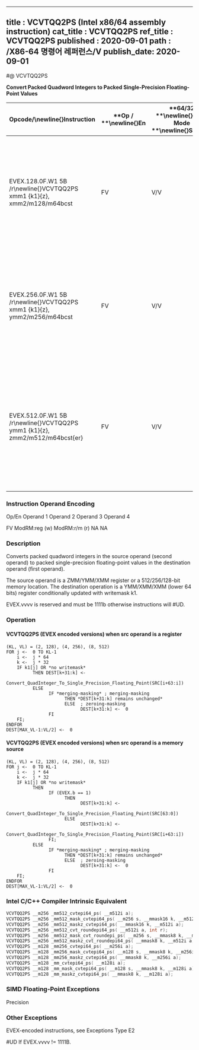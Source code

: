 ----------------------------
title : VCVTQQ2PS (Intel x86/64 assembly instruction)
cat_title : VCVTQQ2PS
ref_title : VCVTQQ2PS
published : 2020-09-01
path : /X86-64 명령어 레퍼런스/V
publish_date: 2020-09-01
----------------------------
#@ VCVTQQ2PS

**Convert Packed Quadword Integers to Packed Single-Precision Floating-Point Values**

|**Opcode/**\newline{}**Instruction**|**Op / **\newline{}**En**|**64/32 **\newline{}**bit Mode **\newline{}**Support**|**CPUID **\newline{}**Feature **\newline{}**Flag**|**Description**|
|------------------------------------|-------------------------|------------------------------------------------------|--------------------------------------------------|---------------|
|EVEX.128.0F.W1 5B /r\newline{}VCVTQQ2PS xmm1 {k1}{z}, xmm2/m128/m64bcst |FV|V/V|AVX512VL\newline{}AVX512DQ|Convert two packed quadword integers from xmm2/mem to packed single-precision floating-point values in xmm1 with writemask k1.|
|EVEX.256.0F.W1 5B /r\newline{}VCVTQQ2PS xmm1 {k1}{z}, ymm2/m256/m64bcst|FV|V/V|AVX512VL\newline{}AVX512DQ|Convert four packed quadword integers from ymm2/mem to packed single-precision floating-point values in xmm1 with writemask k1.|
|EVEX.512.0F.W1 5B /r\newline{}VCVTQQ2PS ymm1 {k1}{z}, zmm2/m512/m64bcst{er}|FV|V/V|AVX512DQ|Convert eight packed quadword integers from zmm2/mem to eight packed single-precision floating-point values in ymm1 with writemask k1.|
###                                                   Instruction Operand Encoding


Op/En Operand 1 Operand 2 Operand 3 Operand 4

  FV ModRM:reg (w) ModRM:r/m (r) NA NA

### Description


Converts packed quadword integers in the source operand (second operand) to packed single-precision floating-point values in the destination operand (first operand). 

The source operand is a ZMM/YMM/XMM register or a 512/256/128-bit memory location. The destination operation is a YMM/XMM/XMM (lower 64 bits) register conditionally updated with writemask k1. 

EVEX.vvvv is reserved and must be 1111b otherwise instructions will #UD.


### Operation
#### VCVTQQ2PS (EVEX encoded versions) when src operand is a register
```info-verb
(KL, VL) = (2, 128), (4, 256), (8, 512)
FOR j <-  0 TO KL-1
    i <-  j * 64
    k <-  j * 32
    IF k1[j] OR *no writemask*
          THEN DEST[k+31:k] <-
                Convert_QuadInteger_To_Single_Precision_Floating_Point(SRC[i+63:i])
          ELSE 
                IF *merging-masking* ; merging-masking
                      THEN *DEST[k+31:k] remains unchanged*
                      ELSE  ; zeroing-masking
                            DEST[k+31:k] <-  0
                FI
    FI;
ENDFOR
DEST[MAX_VL-1:VL/2] <-  0
```
#### VCVTQQ2PS (EVEX encoded versions) when src operand is a memory source
```info-verb
(KL, VL) = (2, 128), (4, 256), (8, 512)
FOR j <-  0 TO KL-1
    i <-  j * 64
    k <-  j * 32
    IF k1[j] OR *no writemask*
          THEN 
                IF (EVEX.b == 1) 
                      THEN
                            DEST[k+31:k] <-
                Convert_QuadInteger_To_Single_Precision_Floating_Point(SRC[63:0])
                      ELSE 
                            DEST[k+31:k] <-
                Convert_QuadInteger_To_Single_Precision_Floating_Point(SRC[i+63:i])
                FI;
          ELSE 
                IF *merging-masking* ; merging-masking
                      THEN *DEST[k+31:k] remains unchanged*
                      ELSE  ; zeroing-masking
                            DEST[k+31:k] <-  0
                FI
    FI;
ENDFOR
DEST[MAX_VL-1:VL/2] <-  0
```

### Intel C/C++ Compiler Intrinsic Equivalent

```cpp
VCVTQQ2PS __m256 _mm512_cvtepi64_ps( __m512i a);
VCVTQQ2PS __m256 _mm512_mask_cvtepi64_ps( __m256 s, __mmask16 k, __m512i a);
VCVTQQ2PS __m256 _mm512_maskz_cvtepi64_ps( __mmask16 k, __m512i a);
VCVTQQ2PS __m256 _mm512_cvt_roundepi64_ps( __m512i a, int r);
VCVTQQ2PS __m256 _mm512_mask_cvt_roundepi_ps( __m256 s, __mmask8 k, __m512i a, int r);
VCVTQQ2PS __m256 _mm512_maskz_cvt_roundepi64_ps( __mmask8 k, __m512i a, int r);
VCVTQQ2PS __m128 _mm256_cvtepi64_ps( __m256i a);
VCVTQQ2PS __m128 _mm256_mask_cvtepi64_ps( __m128 s, __mmask8 k, __m256i a);
VCVTQQ2PS __m128 _mm256_maskz_cvtepi64_ps( __mmask8 k, __m256i a);
VCVTQQ2PS __m128 _mm_cvtepi64_ps( __m128i a);
VCVTQQ2PS __m128 _mm_mask_cvtepi64_ps( __m128 s, __mmask8 k, __m128i a);
VCVTQQ2PS __m128 _mm_maskz_cvtepi64_ps( __mmask8 k, __m128i a);
```
### SIMD Floating-Point Exceptions


Precision

### Other Exceptions


EVEX-encoded instructions, see Exceptions Type E2

#UD If EVEX.vvvv != 1111B.


